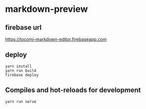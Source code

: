 # markdown-preview

## firebase url
https://tocomi-markdown-editor.firebaseapp.com

## deploy
```
yarn install
yarn run build
firebase deploy
```

## Compiles and hot-reloads for development
```
yarn run serve
```